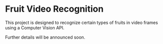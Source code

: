 # Fruit Video Recognition

This project is designed to recognize certain types of fruits in video frames using a Computer Vision API.

Further details will be announced soon.